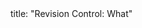 <frontmatter>
title: "Revision Control: What"
</frontmatter>

<include src="index-body.md" boilerplate />
